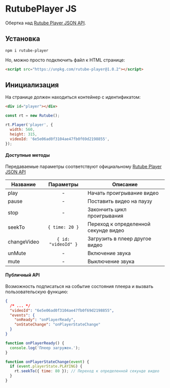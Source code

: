 # RutubePlayer JS

Обертка над [Rutube Player JSON API](https://github.com/rutube/RutubePlayerJSAPI).

## Установка

```
npm i rutube-player
```

Но, можно просто подключить файл к HTML странице:

```html
<script src="https://unpkg.com/rutube-player@1.0.2"></script>
```

## Инициализация

На странице должен находиться контейнер с идентификатом:

```html
<div id="player"></div>
```

```js
const rt = new Rutube();

rt.Player('player', {
  width: 560,
  height: 315,
  videoId: '6e5e06ad0f3104ae47fb0f69d2198855',
});
```

#### Доступные методы

Передаваемые параметры соответствуют официальному [Rutube Player JSON API](https://github.com/rutube/RutubePlayerJSAPI)

| Название    |      Параметры      | Описание                             |
| ----------- | :-----------------: | ------------------------------------ |
| play        |          -          | Начать проигрывание видео            |
| pause       |          -          | Поставить видео на паузу             |
| stop        |          -          | Закончить цикл проигрывания          |
| seekTo      |   `{ time: 20 }`    | Переход к определенной секунде видео |
| changeVideo | `{ id: "videoId" }` | Загрузить в плеер другое видео       |
| unMute      |          -          | Включение звука                      |
| mute        |          -          | Выключение звука                     |

#### Публичный API

Возможность подписаться на событие состояния плеера и вызвать пользовательскую функцию:

```json
{
  /* ... */
  "videoId": "6e5e06ad0f3104ae47fb0f69d2198855",
  "events": {
    "onReady": "onPlayerReady",
    "onStateChange": "onPlayerStateChange"
  }
}
```

```js
function onPlayerReady() {
  console.log('Плеер загружен.');
}

function onPlayerStateChange(event) {
  if (event.playerState.PLAYING) {
    rt.seekTo({ time: 80 }); // Переход к определенной секунде видео
  }
}
```

